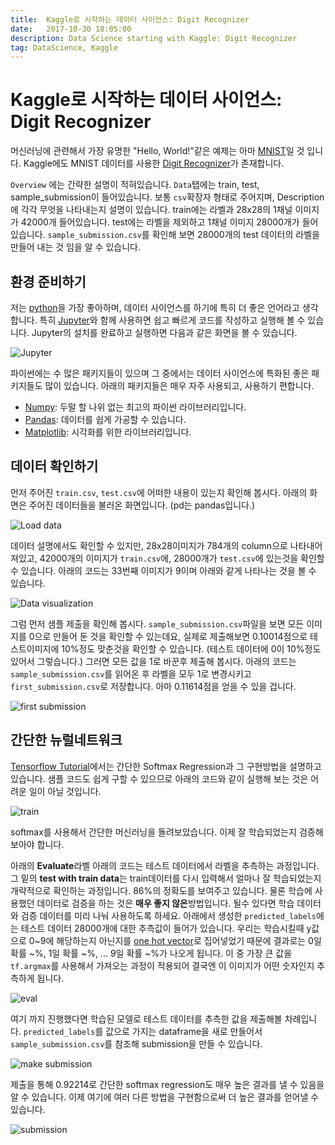 ```yaml
---
title:  Kaggle로 시작하는 데이터 사이언스: Digit Recognizer
date:   2017-10-30 18:05:00
description: Data Science starting with Kaggle: Digit Recognizer
tag: DataScience, Kaggle
---
```


# Kaggle로 시작하는 데이터 사이언스: Digit Recognizer

머신러닝에 관련해서 가장 유명한 "Hello, World!"같은 예제는 아마 [MNIST](https://en.wikipedia.org/wiki/MNIST_database)일 것 입니다. Kaggle에도 MNIST 데이터를 사용한 [Digit Recognizer](https://www.kaggle.com/c/digit-recognizer)가 존재합니다.



`Overview` 에는 간략한 설명이 적혀있습니다. `Data`탭에는  train, test, sample_submission이 들어있습니다. 보통 `csv`확장자 형태로 주어지며, Description에 각각 무엇을 나타내는지 설명이 있습니다. train에는 라벨과 28x28의 1채널 이미지가 42000개 들어있습니다. test에는 라벨을 제외하고 1채널 이미지 28000개가 들어있습니다. `sample_submission.csv`를 확인해 보면 28000개의 test 데이터의 라벨을 만들어 내는 것 임을 알 수 있습니다.



## 환경 준비하기

저는 [python](https://www.python.org/)을 가장 좋아하며, 데이터 사이언스를 하기에 특히 더 좋은 언어라고 생각합니다. 특히 [Jupyter](http://jupyter.org/)와 함께 사용하면 쉽고 빠르게 코드를 작성하고 실행해 볼 수 있습니다. Jupyter의 설치를 완료하고 실행하면 다음과 같은 화면을 볼 수 있습니다.

![Jupyter](https://drive.google.com/uc?id=0BwQhFb-IfuTFMnZISmF0TGp1VkE)



파이썬에는 수 많은 패키지들이 있으며 그 중에서는 데이터 사이언스에 특화된 좋은 패키지들도 많이 있습니다. 아래의 패키지들은 매우 자주 사용되고, 사용하기 편합니다.

- [Numpy](http://www.numpy.org/): 두말 할 나위 없는 최고의 파이썬 라이브러리입니다.
- [Pandas](http://pandas.pydata.org/): 데이터를 쉽게 가공할 수 있습니다.
- [Matplotlib](https://matplotlib.org/): 시각화를 위한 라이브러리입니다.




## 데이터 확인하기

먼저 주어진 `train.csv`, `test.csv`에 어떠한 내용이 있는지 확인해 봅시다. 아래의 화면은 주어진 데이터들을 불러온 화면입니다. (pd는 pandas입니다.)

![Load data](https://drive.google.com/uc?id=0BwQhFb-IfuTFNW5ONnI2V0FIU2s)

데이터 설명에서도 확인할 수 있지만, 28x28이미지가 784개의 column으로 나타내어져있고, 42000개의 이미지가 `train.csv`에, 28000개가 `test.csv`에 있는것을 확인할 수 있습니다. 아래의 코드는 33번째 이미지가 9이며 아래와 같게 나타나는 것을 볼 수 있습니다.

![Data visualization](https://drive.google.com/uc?id=0BwQhFb-IfuTFOEcxUHg0TXBJX2s)

그럼 먼저 샘플 제출을 확인해 봅시다. `sample_submission.csv`파일을 보면 모든 이미지를 0으로 만들어 둔 것을 확인할 수 있는데요, 실제로 제출해보면 0.10014점으로 테스트이미지에 10%정도 맞춘것을 확인할 수 있습니다. (테스트 데이터에 0이 10%정도 있어서 그렇습니다.) 그러면 모든 값을 1로 바꾼후 제출해 봅시다. 아래의 코드는 `sample_submission.csv`를 읽어온 후 라벨을 모두 1로 변경시키고 `first_submission.csv`로 저장합니다. 아마 0.11614점을 얻을 수 있을 겁니다.

![first submission](https://drive.google.com/uc?id=0BwQhFb-IfuTFUTVsZVNxcWRZLW8)



## 간단한 뉴럴네트워크

[Tensorflow Tutorial](https://www.tensorflow.org/get_started/mnist/beginners)에서는 간단한 Softmax Regression과 그 구현방법을 설명하고 있습니다. 샘플 코드도 쉽게 구할 수 있으므로 아래의 코드와 같이 실행해 보는 것은 어려운 일이 아닐 것입니다.

![train](https://drive.google.com/uc?id=0BwQhFb-IfuTFaWdSMnZQY0FmWnc)

softmax를 사용해서 간단한 머신러닝을 돌려보았습니다. 이제 잘 학습되었는지 검증해 보아야 합니다.



아래의 **Evaluate**라벨 아래의 코드는 테스트 데이터에서 라벨을 추측하는 과정입니다. 그 밑의 **test with train data**는 train데이터를 다시 입력해서 얼마나 잘 학습되었는지 개략적으로 확인하는 과정입니다. 86%의 정확도를 보여주고 있습니다. 물론 학습에 사용했던 데이터로 검증을 하는 것은 **매우 좋지 않은**방법입니다. 될수 있다면 학습 데이터와 검증 데이터를 미리 나눠 사용하도록 하세요. 아래에서 생성한 `predicted_labels`에는 테스트 데이터 28000개에 대한 추측값이 들어가 있습니다. 우리는 학습시킬때 y값으로 0~9에 해당하는지 아닌지를 [one hot vector](https://en.wikipedia.org/wiki/One-hot)로 집어넣었기 때문에 결과로는 0일 확률 ~%, 1일 확률 ~%, ... 9일 확률 ~%가 나오게 됩니다. 이 중 가장 큰 값을 `tf.argmax`를 사용해서 가져오는 과정이 적용되어 결국엔 이 이미지가 어떤 숫자인지 추측하게 됩니다.

![eval](https://drive.google.com/uc?id=0BwQhFb-IfuTFelFINDYwTW1vZms)

여기 까지 진행했다면 학습된 모델로 테스트 데이터를 추측한 값을 제출해볼 차례입니다. `predicted_labels`를 값으로 가지는 dataframe을 새로 만들어서 `sample_submission.csv`를 참조해 submission을 만들 수 있습니다.

![make submission](https://drive.google.com/uc?id=0BwQhFb-IfuTFRENJc1ZOMXhJX2M)

제출을 통해 0.92214로 간단한 softmax regression도 매우 높은 결과를 낼 수 있음을 알 수 있습니다. 이제 여기에 여러 다른 방법을 구현함으로써 더  높은 결과를 얻어낼 수 있습니다.

![submission](https://drive.google.com/uc?id=0BwQhFb-IfuTFUlZzcEVVT2dyV0k)